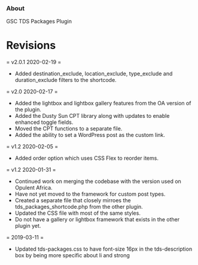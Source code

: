 ### About

GSC TDS Packages Plugin

# Revisions
= v2.0.1 2020-02-19 = 
* Added destination_exclude, location_exclude, type_exclude and duration_exclude filters to the shortcode.

= v2.0 2020-02-17 =
* Added the lightbox and lightbox gallery features from the OA version of the plugin.
* Added the Dusty Sun CPT library along with updates to enable enhanced toggle fields.
* Moved the CPT functions to a separate file.
* Added the ability to set a WordPress post as the custom link.

= v1.2 2020-02-05 =
* Added order option which uses CSS Flex to reorder items.

= v1.2 2020-01-31 =
* Continued work on merging the codebase with the version used on Opulent Africa.
* Have not yet moved to the framework for custom post types.
* Created a separate file that closely mirroes the tds_packages_shortcode.php from the other plugin.
* Updated the CSS file with most of the same styles.
* Do not have a gallery or lightbox framework that exists in the other plugin yet.

= 2019-03-11 = 
* Updated tds-packages.css to have font-size 16px in the tds-description box by being more specific about li and strong